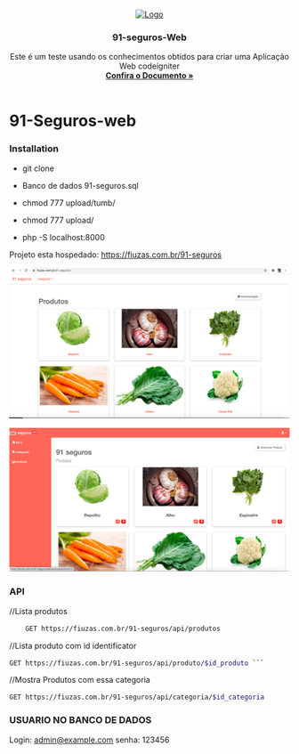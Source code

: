 
<!-- PROJECT LOGO -->
<br />
<p align="center">
  <a href="">
    <img src="git_imagem/logo.png" alt="Logo">
  </a>

  <h3 align="center">91-seguros-Web</h3>
</p>

  <p align="center">
    Este é um teste usando os conhecimentos obtidos para criar uma Aplicação Web codeigniter
    <br />
    <a href=""><strong>Confira o Documento »</strong></a>
    <br />
    <br />
  </p>


# 91-Seguros-web


### Installation

* git clone

* Banco de dados 91-seguros.sql

* chmod 777 upload/tumb/

* chmod 777 upload/

* php -S localhost:8000

Projeto esta hospedado: https://fiuzas.com.br/91-seguros


<p align="center">
  <a href="">
    <img src="git_images/1.png" alt="Logo">
  </a>
</p>

<p align="center">
  <a href="">
    <img src="git_images/2.png" alt="Logo">
  </a>
</p>

### API

//Lista produtos
```sh 
    GET https://fiuzas.com.br/91-seguros/api/produtos 
```

//Lista produto com id identificator
```sh 
GET https://fiuzas.com.br/91-seguros/api/produto/$id_produto ```
```

//Mostra Produtos com essa categoria
```sh
GET https://fiuzas.com.br/91-seguros/api/categoria/$id_categoria
```

### USUARIO NO BANCO DE DADOS
Login: admin@example.com
senha: 123456
###



